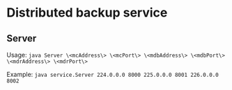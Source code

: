 # Distributed backup service

## Server

Usage: ```java Server \<mcAddress\> \<mcPort\> \<mdbAddress\> \<mdbPort\> \<mdrAddress\> \<mdrPort\>```

Example: ```java service.Server 224.0.0.0 8000 225.0.0.0 8001 226.0.0.0 8002```
